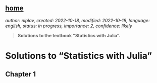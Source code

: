 [home](./index.md)
-------------------

*author: niplav, created: 2022-10-18, modified: 2022-10-18, language: english, status: in progress, importance: 2, confidence: likely*

> __Solutions to the textbook “Statistics with Julia”.__

Solutions to “Statistics with Julia”
======================================

Chapter 1
----------

